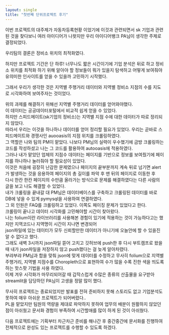 ```yaml
---
layout: single
title: "첫번째 단위프로젝트 후기"
---
```


<p>이번 프로젝트의 대주제가 자동차등록현황 이었기에 이것과 관련되면서 sk 기업과 관련된 것을 찾다보니 여러 아이디어가 나왓지만 우리 아이디어뱅크 PA님이 생각한 주제로 결정되었다.  <br> 
<p>우리팀의 결론은 정비소 위치의 최적화였다.<br> 

<p>하지만 프로젝트 기간은 단 하루! 너무나도 짧은 시간이기에 기업 분석은 뒤로 하고 정비소 위치를 최적화 하기 위해 알아야 할 정보들이 뭐가 있을지 탐색하고 어떻게 보여줘야 유의미한 인사이트를 얻을 수 있을까 고민하기 시작했다.<br> 

<p>그래서 우리가 생각한 것은 지역별 주행거리 데이터와 지역별 정비소 지점의 수를 지도로 시각화하여 보여주자는 것이었다.<br> 

<p>위의 과제를 해결하기 위해선 지역별 주행거리 데이터를 얻어와야했다. <br> 
  이 데이터는 공공데이터포털에서 비교적 쉽게 얻을 수 있었다. <br> 
  하지만 스피드메이트(sk기업의 정비소)는 지역별 지점 수에 대한 데이터가 따로 정리되지 않았다. <br> 
  따라서 우리는 이것을 하나하나 데이터를 얻어 정리할 필요가 있었다. 우리는 곧바로 스피드메이트와 경쟁사인 auooasis의 지점 위치를 크롤링하였다. <br> 
  그 역할은 나와 팀의 PM이 맡았다. 나보다 PM님의 실력이 우수했기에 금방 크롤링하는 코드를 작성하셨고 나는 그 코드를 활용하여 autooasis에 적용하였다. <br> 
  그러나 내가 맡았던 업체의 지점수 데이터는 페이지를 기반으로 정보를 보여줬기에 페이지를 하나하나 눌러줘야 할 필요성이 있었다. <br> 
  이것은 처음에 굉장히 난감한 문제였으나 페이지의 끝부분까지 계속 뒤로 넘기면 alert가 발생하는 것을 응용하여 페이지의 총 길이를 파악 후 맨 뒤의 페이지로 이동한 후 <br>
  다시 한칸 한칸 페이지의 수만큼 올라가는 방식으로 문제를 해결하였다는 다른 사람의 글을 보고 나도 해결할 수 있었다. <br>  
  내가 크롤링을 끝내갈 대 PM님은 데이터베이스를 구축하고 크롤링된 데이터를 바로 DB에 넣을 수 있게 pymysql을 사용하여 연결하였다.<br>
  그 외 인원은 FAQ를 크롤링하고 있었다. 이쪽도 페이징 문제가 있었다고 한다.<br>
  크롤링이 끝나고 데이터 시각화를 고민해야할 시간이 찾아왔다. <br>
  나는 folium이란 라이브러리를 사용해본 경험이 있기에 적용하는 것이 가능하다고는 했지만 지역코드나 지역명이 시간이 지나면 변경되어 <br>
  json파일에 있는 데이터가 모두 신뢰할만한 데이터가 아니기에 오늘안에 할 수 있을진 알 수 없다고 했다.<br>
  그래도 새벽 3시까지 json파일 뜯어 고치고 깃허브에 push한 후 다시 부트캠프로 왔을 때 내가 json파일을 저장하지 않고 push했다는 걸 늦게 알아차렸다. <br>
  부랴부랴 PM님과 합을 맞춰 json에 맞게 데이터를 수정하고 무사히 folium으로 지역별 주행거리, 지역별 지점수를  Choropleth으로 표현하여 수가 많을 수록 진한 색을 띄도록 하는 핫스팟 기법을 사용 하였다. <br>
  이제 겨우 시각화가 마무리되어갈 때 갑작스럽게 수많은 종류의 산출물을 요구받아 streamlit을 담당하던 PA님이 고생을 정말 많이 했다. <br>

<p>무사히 프로젝트는 종료되었지만 발표를 전혀 준비하지 못해 스토리도 없고 기업분석도 못하여 매우 아쉬운 프로젝트가 되어버렸다.. <br>
  PL을 맡았지만 팀원의 역량을 제대로 파악하지 못하여 업무의 배분이 원활하지 않았던 점이 아쉬웠고 문서화 경험이 부족하여 시간할애를 많이 하게 된 것이 아쉬웠다.<br>

<p>다음 프로젝트에는 기획부터 차근차근 준비를 해나간 후 중간중간에 문서화를 진행하여 전체적으로 완성도 있는 프로젝트를 수행할 수 있도록 하겠다.

<script src="https://giscus.app/client.js"
        data-repo="sinceresnail/sinceresnail.github.io"
        data-repo-id="R_kgDOL_-_0Q"
        data-category="General"
        data-category-id="DIC_kwDOL_-_0c4CflOG"
        data-mapping="pathname"
        data-strict="0"
        data-reactions-enabled="1"
        data-emit-metadata="0"
        data-input-position="bottom"
        data-theme="preferred_color_scheme"
        data-lang="ko"
        data-loading="lazy"
        crossorigin="anonymous"
        async>
</script>
